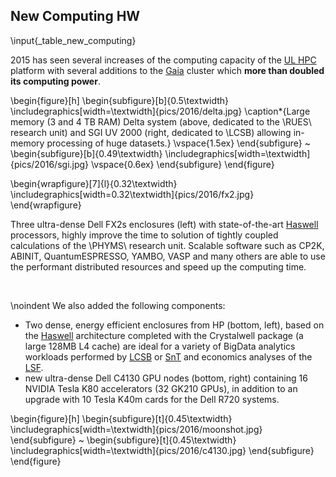 ## New Computing HW

\input{_table_new_computing}

2015 has seen several increases of the computing capacity of the [UL HPC](http://hpc.uni.lu) platform with several additions to the [Gaia](https://hpc.uni.lu/systems/gaia/) cluster which __more than doubled its computing power__.

\begin{figure}[h]
    \begin{subfigure}[b]{0.5\textwidth}
        \includegraphics[width=\textwidth]{pics/2016/delta.jpg}
        \caption*{Large memory (3 and 4 TB RAM) Delta system (above, dedicated to the \RUES\ research unit) and SGI UV 2000 (right, dedicated to \LCSB) allowing in-memory processing of huge datasets.}
        \vspace{1.5ex}
    \end{subfigure}
    ~
    \begin{subfigure}[b]{0.49\textwidth}
    \includegraphics[width=\textwidth]{pics/2016/sgi.jpg}
	\vspace{0.6ex}
    \end{subfigure}
\end{figure}

\begin{wrapfigure}[7]{l}{0.32\textwidth}
  \includegraphics[width=0.32\textwidth]{pics/2016/fx2.jpg}
\end{wrapfigure}

Three ultra-dense Dell FX2s enclosures (left) with state-of-the-art [Haswell](https://en.wikipedia.org/wiki/Haswell_(microarchitecture)) processors, <!-- which double the maximum amount of floating-point operations possible, --> highly improve the time to solution of tightly coupled calculations of the \PHYMS\ research unit.
Scalable software such as CP2K, ABINIT, QuantumESPRESSO, YAMBO, VASP and many others are able to use the performant distributed resources and speed up the computing time.

&nbsp;

\noindent
We also added the following components:

* Two dense, energy efficient enclosures from HP (bottom, left), based on the [Haswell](https://en.wikipedia.org/wiki/Haswell_(microarchitecture)) architecture completed with the Crystalwell package (a large 128MB L4 cache) are ideal for a variety of BigData analytics workloads performed by [LCSB](http://lcsb.uni.lu) or [SnT](http://snt.uni.lu) and economics analyses of the [LSF](http://lsf.uni.lu).
* new ultra-dense Dell C4130 GPU nodes (bottom, right) containing 16 NVIDIA Tesla K80 accelerators (32 GK210 GPUs), in addition to an upgrade with 10 Tesla K40m cards for the Dell R720 systems.


\begin{figure}[h]
    \begin{subfigure}[t]{0.45\textwidth}
    \includegraphics[width=\textwidth]{pics/2016/moonshot.jpg}
	\end{subfigure}
	~
    \begin{subfigure}[t]{0.45\textwidth}
    \includegraphics[width=\textwidth]{pics/2016/c4130.jpg}
	\end{subfigure}
\end{figure}







<!--
&nbsp;

\begin{wrapfigure}[11]{r}{0.45\textwidth}
  \vspace{-3ex}
  \includegraphics[width=0.45\textwidth]{pics/2016/moonshot.jpg}
\end{wrapfigure}

Two dense, energy efficient enclosures from HP (shown to the right), containing low power high performance processors also based on the Haswell architecture but with the addition of the Crystalwell package (a large 128MB L4 cache) are ideal for a variety of BigData analytics workloads performed by the [LCSB](http://lcsb.uni.lu), the [SnT](http://snt.uni.lu) interdisciplinary centre and economics analyses of the [LSF](http://lsf.uni.lu).
 
&nbsp;
 
&nbsp;
 
&nbsp;
 
\begin{wrapfigure}[8]{l}{0.45\textwidth}
  \vspace{-10ex}
  \includegraphics[width=0.45\textwidth]{pics/2016/c4130.jpg}
\end{wrapfigure}

Complementing the existing pool of GPGPU capable systems are new ultra-dense Dell C4130 GPU nodes containing 16 NVIDIA Tesla K80 accelerators (32 GK210 GPUs), in addition to an upgrade with 10 Tesla K40m cards for the Dell R720 systems. Pictured to the right is one C4130 system with its visible 4 K80 cards.
Many domain specific (e.g. physics: ABINIT, bioinformatics: GROMACS, engineering: Abaqus FEA) and general purpose (e.g. MATLAB) software present on the UL HPC platform  from the new GPU accelerators, resulting in a shorter time-to-solution improving productivity for all research groups of the UL.
-->

